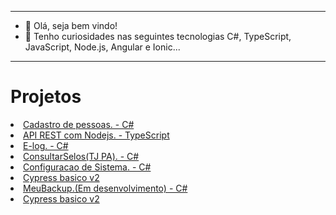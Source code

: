 ***
- 👋 Olá, seja bem vindo!
- 👀 Tenho curiosidades nas seguintes tecnologias C#, TypeScript, JavaScript, Node.js, Angular e Ionic... 
***
<h1>Projetos</h1>
<li><a href="https://github.com/Dr141/Cadastro-de-Pessoas">Cadastro de pessoas. - C#</a></li>
<li><a href="https://github.com/Dr141/Api_REST_NodeJs">API REST com Nodejs. - TypeScript</a></li>
<li><a href="https://github.com/Dr141/E-log">E-log. - C#</a></li>
<li><a href="https://github.com/Dr141/ConsultarSelosPA">ConsultarSelos(TJ PA). - C#</a></li>
<li><a href="https://github.com/Dr141/Configuracao-Sistema">Configuracao de Sistema. - C#</a></li>
<li><a href="https://github.com/Dr141/cypress-basico-v2">Cypress basico v2</a></li>
<li><a href="https://github.com/Dr141/MeuBackup">MeuBackup.(Em desenvolvimento) - C#</a></li> 
<li><a href="https://github.com/Dr141/NetWorkingInfo">Cypress basico v2</a></li>
<!---
Dr141/Dr141 is a ✨ special ✨ repository because its `README.md` (this file) appears on your GitHub profile.
You can click the Preview link to take a look at your changes.
--->
